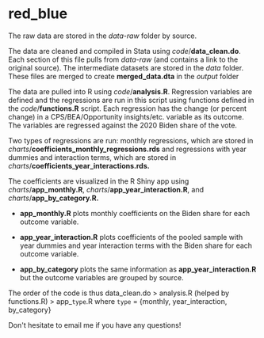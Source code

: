 # red_blue

The raw data are stored in the *data-raw* folder by source.

The data are cleaned and compiled in Stata using *code*/**data_clean.do**. Each section of this file pulls from *data-raw* (and contains a link to the original source). The intermediate datasets are stored in the *data* folder. These files are merged to create **merged_data.dta** in the *output* folder

The data are pulled into R using *code*/**analysis.R**. Regression variables are defined and the regressions are run in this script using functions defined in the *code*/**functions.R** script. Each regression has the change (or percent change) in a CPS/BEA/Opportunity insights/etc. variable as its outcome. The variables are regressed against the 2020 Biden share of the vote.

Two types of regressions are run: monthly regressions, which are stored in *charts*/**coefficients_monthly_regressions.rds** and regressions with year dummies and interaction terms, which are stored in *charts*/**coefficients_year_interactions.rds.**

The coefficients are visualized in the R Shiny app using *charts*/**app_monthly.R**, *charts*/**app_year_interaction.R**, and *charts*/**app_by_category.R.**

-   **app_monthly.R** plots monthly coefficients on the Biden share for each outcome variable.

-   **app_year_interaction.R** plots coefficients of the pooled sample with year dummies and year interaction terms with the Biden share for each outcome variable.

-   **app_by_category** plots the same information as **app_year_interaction.R** but the outcome variables are grouped by source.

The order of the code is thus data_clean.do \> analysis.R (helped by functions.R) \> app\_`type`.R where `type` = {monthly, year_interaction, by_category}

Don't hesitate to email me if you have any questions!

